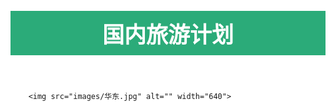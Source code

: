 <!DOCTYPE html>
<html lang="en">
<head>
    <meta charset="UTF-8">
    <meta name="viewport" content="width=device-width, initial-scale=1.0">
    <title>国内旅游</title>
</head>
<style>
    html{
        background-color:white;
    }

    body{
        background-color:white;
        width: 100%;
        max-width: 640px;
        margin: 0 auto;
    }
    h1{
        color: white;
        text-align: center;
        font-size:35px;
        padding-top: 10px;
        padding-bottom: 10px; 
    }
    .qui-header{
        background-color: #2bab79;
    }

</style>
<body>
    <header class="qui-header">
    <h1>国内旅游计划</h1>
    </header>
    
        <img src="images/华东.jpg" alt="" width="640">
    
</body>
<html>

